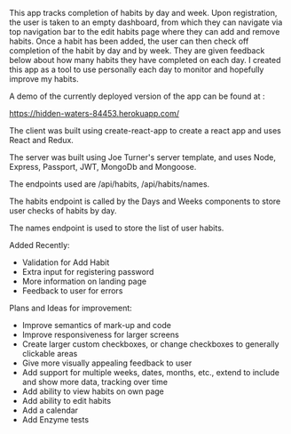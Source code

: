 


This app tracks completion of habits by day and week. Upon registration, the user is taken to an empty dashboard, from which they can navigate via top navigation bar to the edit habits page where they can add and remove habits. Once a habit has been added, the user can then check off completion of the habit by day and by week. They are given feedback below about how many habits they have completed on each day. I created this app as a tool to use personally each day to monitor and hopefully improve my habits.


A demo of the currently deployed version of the app can be found at :

https://hidden-waters-84453.herokuapp.com/

The client was built using create-react-app to create a react app and uses React and Redux.

The server was built using Joe Turner's server template, and uses Node, Express, Passport, JWT, MongoDb and Mongoose.

The endpoints used are /api/habits, /api/habits/names.

The habits endpoint is called by the Days and Weeks components to store user checks of habits by day.

The names endpoint is used to store the list of user habits.


Added Recently:

- Validation for Add Habit
- Extra input for registering password
- More information on landing page
- Feedback to user for errors

Plans and Ideas for improvement:

- Improve semantics of mark-up and code
- Improve responsiveness for larger screens
- Create larger custom checkboxes, or change checkboxes to generally clickable areas
- Give more visually appealing feedback to user 
- Add support for multiple weeks, dates, months, etc., extend to include and show more data, tracking over time
- Add ability to view habits on own page
- Add ability to edit habits
- Add a calendar
- Add Enzyme tests



